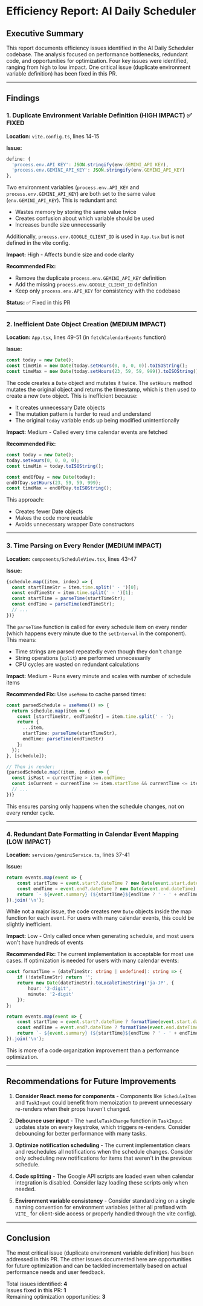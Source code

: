 # Efficiency Report: AI Daily Scheduler

## Executive Summary

This report documents efficiency issues identified in the AI Daily Scheduler codebase. The analysis focused on performance bottlenecks, redundant code, and opportunities for optimization. Four key issues were identified, ranging from high to low impact. One critical issue (duplicate environment variable definition) has been fixed in this PR.

---

## Findings

### 1. Duplicate Environment Variable Definition (HIGH IMPACT) ✅ FIXED

**Location:** `vite.config.ts`, lines 14-15

**Issue:**
```typescript
define: {
  'process.env.API_KEY': JSON.stringify(env.GEMINI_API_KEY),
  'process.env.GEMINI_API_KEY': JSON.stringify(env.GEMINI_API_KEY)
},
```

Two environment variables (`process.env.API_KEY` and `process.env.GEMINI_API_KEY`) are both set to the same value (`env.GEMINI_API_KEY`). This is redundant and:
- Wastes memory by storing the same value twice
- Creates confusion about which variable should be used
- Increases bundle size unnecessarily

Additionally, `process.env.GOOGLE_CLIENT_ID` is used in `App.tsx` but is not defined in the vite config.

**Impact:** High - Affects bundle size and code clarity

**Recommended Fix:**
- Remove the duplicate `process.env.GEMINI_API_KEY` definition
- Add the missing `process.env.GOOGLE_CLIENT_ID` definition
- Keep only `process.env.API_KEY` for consistency with the codebase

**Status:** ✅ Fixed in this PR

---

### 2. Inefficient Date Object Creation (MEDIUM IMPACT)

**Location:** `App.tsx`, lines 49-51 (in `fetchCalendarEvents` function)

**Issue:**
```typescript
const today = new Date();
const timeMin = new Date(today.setHours(0, 0, 0, 0)).toISOString();
const timeMax = new Date(today.setHours(23, 59, 59, 999)).toISOString();
```

The code creates a `Date` object and mutates it twice. The `setHours` method mutates the original object and returns the timestamp, which is then used to create a new `Date` object. This is inefficient because:
- It creates unnecessary Date objects
- The mutation pattern is harder to read and understand
- The original `today` variable ends up being modified unintentionally

**Impact:** Medium - Called every time calendar events are fetched

**Recommended Fix:**
```typescript
const today = new Date();
today.setHours(0, 0, 0, 0);
const timeMin = today.toISOString();

const endOfDay = new Date(today);
endOfDay.setHours(23, 59, 59, 999);
const timeMax = endOfDay.toISOString();
```

This approach:
- Creates fewer Date objects
- Makes the code more readable
- Avoids unnecessary wrapper Date constructors

---

### 3. Time Parsing on Every Render (MEDIUM IMPACT)

**Location:** `components/ScheduleView.tsx`, lines 43-47

**Issue:**
```typescript
{schedule.map((item, index) => {
  const startTimeStr = item.time.split(' - ')[0];
  const endTimeStr = item.time.split(' - ')[1];
  const startTime = parseTime(startTimeStr);
  const endTime = parseTime(endTimeStr);
  // ...
})}
```

The `parseTime` function is called for every schedule item on every render (which happens every minute due to the `setInterval` in the component). This means:
- Time strings are parsed repeatedly even though they don't change
- String operations (`split`) are performed unnecessarily
- CPU cycles are wasted on redundant calculations

**Impact:** Medium - Runs every minute and scales with number of schedule items

**Recommended Fix:**
Use `useMemo` to cache parsed times:
```typescript
const parsedSchedule = useMemo(() => {
  return schedule.map(item => {
    const [startTimeStr, endTimeStr] = item.time.split(' - ');
    return {
      ...item,
      startTime: parseTime(startTimeStr),
      endTime: parseTime(endTimeStr)
    };
  });
}, [schedule]);

// Then in render:
{parsedSchedule.map((item, index) => {
  const isPast = currentTime > item.endTime;
  const isCurrent = currentTime >= item.startTime && currentTime <= item.endTime;
  // ...
})}
```

This ensures parsing only happens when the schedule changes, not on every render cycle.

---

### 4. Redundant Date Formatting in Calendar Event Mapping (LOW IMPACT)

**Location:** `services/geminiService.ts`, lines 37-41

**Issue:**
```typescript
return events.map(event => {
    const startTime = event.start?.dateTime ? new Date(event.start.dateTime).toLocaleTimeString('ja-JP', { hour: '2-digit', minute: '2-digit' }) : '終日';
    const endTime = event.end?.dateTime ? new Date(event.end.dateTime).toLocaleTimeString('ja-JP', { hour: '2-digit', minute: '2-digit' }) : '';
    return `- ${event.summary} (${startTime}${endTime ? ' - ' + endTime : ''})`;
}).join('\n');
```

While not a major issue, the code creates new `Date` objects inside the map function for each event. For users with many calendar events, this could be slightly inefficient.

**Impact:** Low - Only called once when generating schedule, and most users won't have hundreds of events

**Recommended Fix:**
The current implementation is acceptable for most use cases. If optimization is needed for users with many calendar events:
```typescript
const formatTime = (dateTimeStr: string | undefined): string => {
    if (!dateTimeStr) return '';
    return new Date(dateTimeStr).toLocaleTimeString('ja-JP', { 
        hour: '2-digit', 
        minute: '2-digit' 
    });
};

return events.map(event => {
    const startTime = event.start?.dateTime ? formatTime(event.start.dateTime) : '終日';
    const endTime = event.end?.dateTime ? formatTime(event.end.dateTime) : '';
    return `- ${event.summary} (${startTime}${endTime ? ' - ' + endTime : ''})`;
}).join('\n');
```

This is more of a code organization improvement than a performance optimization.

---

## Recommendations for Future Improvements

1. **Consider React.memo for components** - Components like `ScheduleItem` and `TaskInput` could benefit from memoization to prevent unnecessary re-renders when their props haven't changed.

2. **Debounce user input** - The `handleTaskChange` function in `TaskInput` updates state on every keystroke, which triggers re-renders. Consider debouncing for better performance with many tasks.

3. **Optimize notification scheduling** - The current implementation clears and reschedules all notifications when the schedule changes. Consider only scheduling new notifications for items that weren't in the previous schedule.

4. **Code splitting** - The Google API scripts are loaded even when calendar integration is disabled. Consider lazy loading these scripts only when needed.

5. **Environment variable consistency** - Consider standardizing on a single naming convention for environment variables (either all prefixed with `VITE_` for client-side access or properly handled through the vite config).

---

## Conclusion

The most critical issue (duplicate environment variable definition) has been addressed in this PR. The other issues documented here are opportunities for future optimization and can be tackled incrementally based on actual performance needs and user feedback.

Total issues identified: **4**  
Issues fixed in this PR: **1**  
Remaining optimization opportunities: **3**
